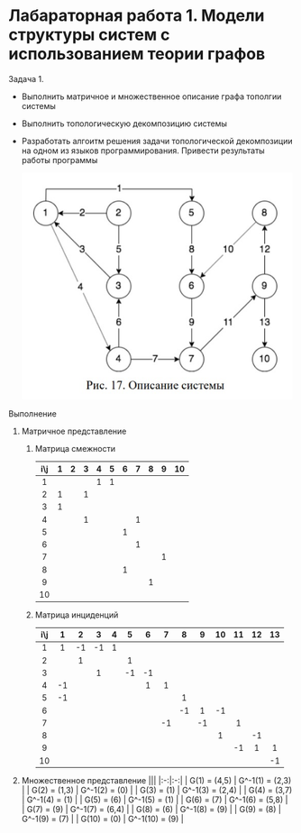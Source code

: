 # Лабараторная работа 1. Модели структуры систем с использованием теории графов

Задача 1.

* Выполнить матричное и множественное описание графа тополгии системы
* Выполнить топологическую декомпозицию системы
* Разработать алгоитм решения задачи топологической декомпозиции на одном из языков программирования. Привести результаты работы программы
    
   ![Alt-текст](https://github.com/Kirpo97/MMTS_labs/blob/main/lab_1/.img/System_large.jpg?raw=true)
    
Выполнение

1. Матричное представление

    1. Матрица смежности
    
        | i\j | 1 | 2 | 3 | 4 | 5 | 6 | 7 | 8 | 9 | 10 |
        |:-:|:-:|:-:|:-:|:-:|:-:|:-:|:-:|:-:|:-:|:-:|
        | 1 |  |  |  | 1 | 1 |  |  |  |  |  |
        | 2 | 1 |  | 1 |  |  |  |  |  |  |  |
        | 3 | 1 |  |  |  |  |  |  |  |  |  |
        | 4 |  |  | 1 |  |  |  | 1 |  |  |  |
        | 5 |  |  |  |  |  | 1 |  | |  |  |
        | 6 |  |  |  |  |  |  | 1 |  |  |  |
        | 7 |  |  |  |  |  |  |  |  | 1 |  |
        | 8 |  |  |  |  | | 1 |  |  |  |  |
        | 9 |  |  |  |  |  |  |  | 1 |  |  |
        | 10 |  |  |  |  |  |  |  |  |  |  |

    2. Матрица инциденций
    
        | i\j | 1 | 2 | 3 | 4 | 5 | 6 | 7 | 8 | 9 | 10 | 11 | 12 | 13 |
        |:-:|:-:|:-:|:-:|:-:|:-:|:-:|:-:|:-:|:-:|:-:|:-:|:-:|:-:|
        | 1 | 1 | -1 | -1 | 1 |  |  |  |  |  |  |  |  |  |
        | 2 |  | 1 |  |  | 1 |  |  |  |  |  |  |  |  |
        | 3 |  |  | 1 |  | -1 | -1 |  |  |  |  |  |  |  |
        | 4 | -1 |  |  |  |  | 1 | 1 |  |  |  |  |  |  |
        | 5 | -1 |  |  |  |  |  |  | 1 |  |  |  |  |  |
        | 6 |  |  |  |  |  |  |  | -1 | 1 | -1 |  |  |  |
        | 7 |  |  |  |  |  |  | -1 |  | -1 |  | 1 |  |  |
        | 8 |  |  |  |  |  |  |  |  |  | 1 |  | -1 |  |
        | 9 |  |  |  |  |  |  |  |  |  |  | -1 | 1 | 1 |
        | 10 |  |  |  |  |  |  |  |  |  |  |  |  | -1 |
        
 2. Множественное представление
     |||
     |:-:|:-:|
     | G(1) = (4,5) | G^-1(1) = (2,3) |
     | G(2) = (1,3) | G^-1(2) = (0) |
     | G(3) = (1) | G^-1(3) = (2,4) |
     | G(4) = (3,7) | G^-1(4) = (1) |
     | G(5) = (6) | G^-1(5) = (1) |
     | G(6) = (7) | G^-1(6) = (5,8) |
     | G(7) = (9) | G^-1(7) = (6,4) |
     | G(8) = (6) | G^-1(8) = (9) |
     | G(9) = (8) | G^-1(9) = (7) |
     | G(10) = (0) | G^-1(10) = (9) |
           
